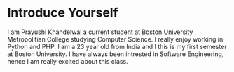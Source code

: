 # Introduce Yourself
I am Prayushi Khandelwal a current student at Boston University Metropolitian College studying Computer Science. I really enjoy working in Python and PHP. I am a 23 year old from India and I this is my first semester at Boston University. I have always been intrested in Software Engineering, hence I am really excited about this class.